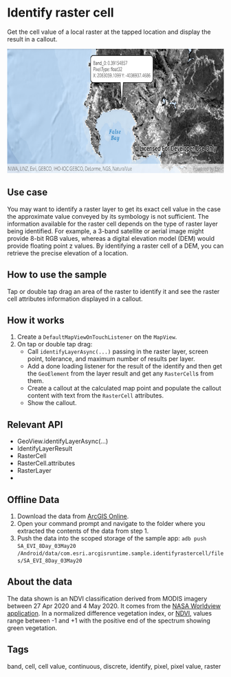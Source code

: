 # Identify raster cell

Get the cell value of a local raster at the tapped location and display the result in a callout.

![Image of identify raster cell](identify-raster-cell.png)

## Use case

You may want to identify a raster layer to get its exact cell value in the case the approximate value conveyed by its symbology is not sufficient. The information available for the raster cell depends on the type of raster layer being identified. For example, a 3-band satellite or aerial image might provide 8-bit RGB values, whereas a digital elevation model (DEM) would provide floating point z values. By identifying a raster cell of a DEM, you can retrieve the precise elevation of a location.

## How to use the sample

Tap or double tap drag an area of the raster to identify it and see the raster cell attributes information displayed in a callout.

## How it works

1. Create a `DefaultMapViewOnTouchListener` on the `MapView`.
2. On tap or double tap drag:
   * Call `identifyLayerAsync(...)` passing in the raster layer, screen point, tolerance, and maximum number of results per layer.
   * Add a done loading listener for the result of the identify and then get the `GeoElement` from the layer result and get any `RasterCell`s from them.
   * Create a callout at the calculated map point and populate the callout content with text from the `RasterCell` attributes.
   * Show the callout.

## Relevant API

* GeoView.identifyLayerAsync(...)
* IdentifyLayerResult
* RasterCell
* RasterCell.attributes
* RasterLayer
* 
## Offline Data

1. Download the data from [ArcGIS Online](https://arcgisruntime.maps.arcgis.com/home/item.html?id=b5f977c78ec74b3a8857ca86d1d9b318).
2. Open your command prompt and navigate to the folder where you extracted the contents of the data from step 1.
3. Push the data into the scoped storage of the sample app:
`adb push SA_EVI_8Day_03May20 /Android/data/com.esri.arcgisruntime.sample.identifyrastercell/files/SA_EVI_8Day_03May20`

## About the data

The data shown is an NDVI classification derived from MODIS imagery between 27 Apr 2020 and 4 May 2020. It comes from the [NASA Worldview application](https://worldview.earthdata.nasa.gov/). In a normalized difference vegetation index, or [NDVI](https://en.wikipedia.org/wiki/Normalized_difference_vegetation_index), values range between -1 and +1 with the positive end of the spectrum showing green vegetation.

## Tags

band, cell, cell value, continuous, discrete, identify, pixel, pixel value, raster
